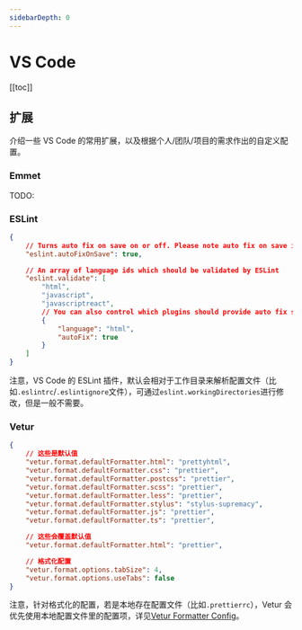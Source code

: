 ```yaml
---
sidebarDepth: 0
---
```


# VS Code

[[toc]]

## 扩展

介绍一些 VS Code 的常用扩展，以及根据个人/团队/项目的需求作出的自定义配置。

### Emmet

TODO:

### ESLint

```json
{
    // Turns auto fix on save on or off. Please note auto fix on save is only available if VS Code's files.autoSave is either off, onFocusChange or onWindowChange. It will not work with afterDelay.
    "eslint.autoFixOnSave": true,

    // An array of language ids which should be validated by ESLint
    "eslint.validate": [
        "html",
        "javascript",
        "javascriptreact",
        // You can also control which plugins should provide auto fix support. To do so simply provide an object literal in the validate setting with the properties language and autoFix instead of a simple string.
        {
            "language": "html",
            "autoFix": true
        }
    ]
}
```

注意，VS Code 的 ESLint 插件，默认会相对于工作目录来解析配置文件（比如`.eslintrc`/`.eslintignore`文件），可通过`eslint.workingDirectories`进行修改，但是一般不需要。

### Vetur

```json
{
    // 这些是默认值
    "vetur.format.defaultFormatter.html": "prettyhtml",
    "vetur.format.defaultFormatter.css": "prettier",
    "vetur.format.defaultFormatter.postcss": "prettier",
    "vetur.format.defaultFormatter.scss": "prettier",
    "vetur.format.defaultFormatter.less": "prettier",
    "vetur.format.defaultFormatter.stylus": "stylus-supremacy",
    "vetur.format.defaultFormatter.js": "prettier",
    "vetur.format.defaultFormatter.ts": "prettier",

    // 这些会覆盖默认值
    "vetur.format.defaultFormatter.html": "prettier",

    // 格式化配置
    "vetur.format.options.tabSize": 4,
    "vetur.format.options.useTabs": false
}
```

注意，针对格式化的配置，若是本地存在配置文件（比如`.prettierrc`），Vetur 会优先使用本地配置文件里的配置项，详见[Vetur Formatter Config](https://vuejs.github.io/vetur/formatting.html#settings)。
